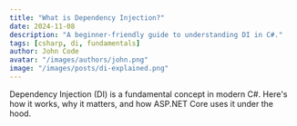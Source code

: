```yaml
---
title: "What is Dependency Injection?"
date: 2024-11-08
description: "A beginner-friendly guide to understanding DI in C#."
tags: [csharp, di, fundamentals]
author: John Code
avatar: "/images/authors/john.png"
image: "/images/posts/di-explained.png"
---
```


Dependency Injection (DI) is a fundamental concept in modern C#. Here's how it works, why it matters, and how ASP.NET Core uses it under the hood.
